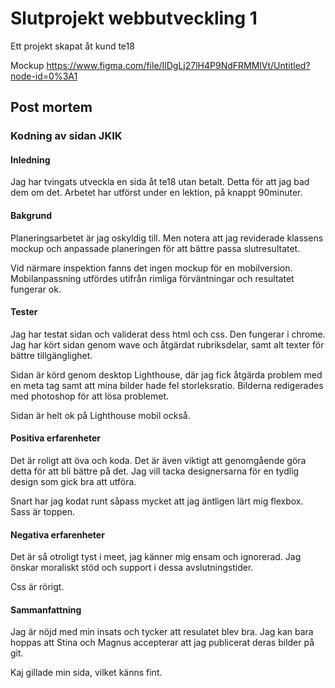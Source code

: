 # Slutprojekt webbutveckling 1

Ett projekt skapat åt kund te18

Mockup https://www.figma.com/file/IlDgLj27lH4P9NdFRMMlVt/Untitled?node-id=0%3A1

## Post mortem

### Kodning av sidan JKIK

#### Inledning

Jag har tvingats utveckla en sida åt te18 utan betalt. Detta för att jag bad dem om det.
Arbetet har utförst under en lektion, på knappt 90minuter.

#### Bakgrund

Planeringsarbetet är jag oskyldig till.
Men notera att jag reviderade klassens mockup och anpassade planeringen för att bättre passa slutresultatet.

Vid närmare inspektion fanns det ingen mockup för en mobilversion. Mobilanpassning utfördes utifrån rimliga
förväntningar och resultatet fungerar ok.

#### Tester

Jag har testat sidan och validerat dess html och css. Den fungerar i chrome.
Jag har kört sidan genom wave och åtgärdat rubriksdelar, samt alt texter för bättre tillgänglighet.

Sidan är körd genom desktop Lighthouse, där jag fick åtgärda problem med en meta tag samt att mina bilder
hade fel storleksratio.
Bilderna redigerades med photoshop för att lösa problemet.

Sidan är helt ok på Lighthouse mobil också.

#### Positiva erfarenheter

Det är roligt att öva och koda. Det är även viktigt att genomgående göra detta för att bli bättre på det.
Jag vill tacka designersarna för en tydlig design som gick bra att utföra.

Snart har jag kodat runt såpass mycket att jag äntligen lärt mig flexbox.
Sass är toppen.

#### Negativa erfarenheter

Det är så otroligt tyst i meet, jag känner mig ensam och ignorerad. 
Jag önskar moraliskt stöd och support i dessa avslutningstider.

Css är rörigt.

#### Sammanfattning

Jag är nöjd med min insats och tycker att resulatet blev bra.
Jag kan bara hoppas att Stina och Magnus accepterar att jag publicerat deras bilder på git.

Kaj gillade min sida, vilket känns fint.
